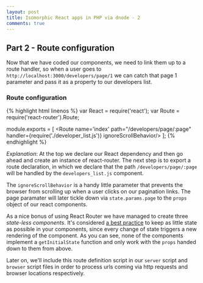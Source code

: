 ```yaml
---
layout: post
title: Isomorphic React apps in PHP via dnode - 2
comments: true
---
```


## Part 2 - Route configuration

Now that we have coded our components, we need to link them up to a route handler, so when a user goes to `http://localhost:3000/developers/page/1` we can catch that page 1 parameter and pass it as a property to our developers list.

### Route configuration 

{% highlight html linenos %}
var React = require('react');
var Route = require('react-router').Route;

module.exports = [
  <Route>
    <Route name='index' path="/developers/page/:page" handler={require('./developer_list.js')} ignoreScrollBehavior/>
  </Route>
];
{% endhighlight %}

*Explanation*: At the top we declare our React dependency and then go ahead and create an instance of react-router. The next step is to export a route declaration, in which we declare that the path `/developers/page/:page` will be handled by the `developers_list.js` component.

 The `ignoreScrollBehavior` is a handy little parameter that prevents the browser from scrolling up when a user clicks on our pagination links. The page paramater will later tickle down via `state.params.page` to the `props` object of our react components.

As a nice bonus of using React Router we have managed to create three *state-less components*. It's considered [a best practice](https://facebook.github.io/react/docs/thinking-in-react.html) to keep as little state as possible in your components, since every change of state triggers a new rendering of the component. As you can see, none of the components implement a `getInitialState` function and only work with the `props` handed down to them from above.

Later on, we'll include this route definition script in our `server` script and `browser` script files in order to process urls coming via http requests and browser locations respectively.
